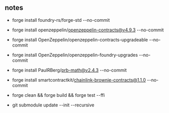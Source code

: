 ## notes

- forge install foundry-rs/forge-std --no-commit
- forge install openzeppelin/openzeppelin-contracts@v4.9.3 --no-commit
- forge install OpenZeppelin/openzeppelin-contracts-upgradeable --no-commit
- forge install OpenZeppelin/openzeppelin-foundry-upgrades --no-commit
- forge install PaulRBerg/prb-math@v2.4.3 --no-commit
- forge install smartcontractkit/chainlink-brownie-contracts@1.1.0 --no-commit

- forge clean && forge build && forge test --ffi
- git submodule update --init --recursive
